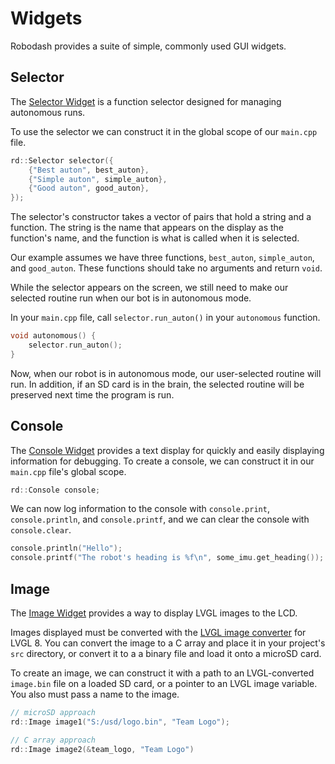 # Widgets

Robodash provides a suite of simple, commonly used GUI widgets.

## Selector

The [Selector Widget](../../api/widgets/selector.md) is a function selector
designed for managing autonomous runs.

To use the selector we can construct it in the global scope of our `main.cpp`
file.

```cpp
rd::Selector selector({
    {"Best auton", best_auton},
    {"Simple auton", simple_auton},
    {"Good auton", good_auton},
});
```

The selector's constructor takes a vector of pairs that hold a string and a
function. The string is the name that appears on the display as the function's
name, and the function is what is called when it is selected.

Our example assumes we have three functions, `best_auton`, `simple_auton`, and
`good_auton`. These functions should take no arguments and return `void`.

While the selector appears on the screen, we still need to make our selected
routine run when our bot is in autonomous mode.

In your `main.cpp` file, call `selector.run_auton()` in your `autonomous`
function.

```cpp
void autonomous() {
	selector.run_auton();
}
```

Now, when our robot is in autonomous mode, our user-selected routine will run.
In addition, if an SD card is in the brain, the selected routine will be
preserved next time the program is run.

## Console

The [Console Widget](../../api/widgets/console.md) provides a text display for
quickly and easily displaying information for debugging. To create a console, we
can construct it in our `main.cpp` file's global scope.

```cpp
rd::Console console;
```

We can now log information to the console with `console.print`,
`console.println`, and `console.printf`, and we can clear the console with
`console.clear`.

```cpp
console.println("Hello");
console.printf("The robot's heading is %f\n", some_imu.get_heading());
```

## Image

The [Image Widget](../../api/widgets/image.md) provides a way to display LVGL
images to the LCD.

Images displayed must be converted with the
[LVGL image converter](https://lvgl.io/tools/imageconverter) for LVGL 8. You can
convert the image to a C array and place it in your project's `src` directory,
or convert it to a a binary file and load it onto a microSD card.

To create an image, we can construct it with a path to an LVGL-converted
`image.bin` file on a loaded SD card, or a pointer to an LVGL image variable.
You also must pass a name to the image.

```cpp
// microSD approach
rd::Image image1("S:/usd/logo.bin", "Team Logo");

// C array approach
rd::Image image2(&team_logo, "Team Logo")
```

